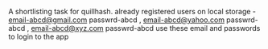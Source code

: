 A shortlisting task for quillhash.
already registered users on local storage - email-abcd@gmail.com passwrd-abcd  ,  email-abcd@yahoo.com passwrd-abcd  ,  email-abcd@xyz.com passwrd-abcd
use these email and passwords to login to the app
